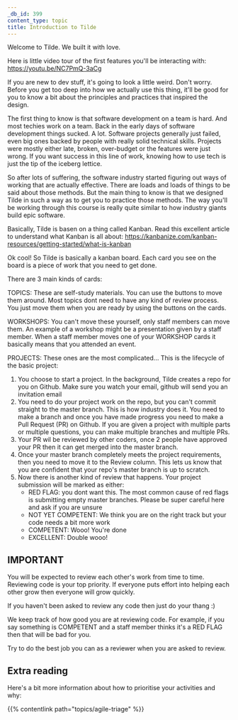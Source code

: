 ```yaml
---
_db_id: 399
content_type: topic
title: Introduction to Tilde
---
```


Welcome to Tilde. We built it with love.

Here is little video tour of the first features you'll be interacting with: https://youtu.be/NC7PmQ-3aCg

If you are new to dev stuff, it's going to look a little weird. Don't worry. Before you get too deep into how we actually use this thing, it'll be good for you to know a bit about the principles and practices that inspired the design.

The first thing to know is that software development on a team is hard. And most techies work on a team. Back in the early days of software development things sucked. A lot. Software projects generally just failed, even big ones backed by people with really solid technical skills. Projects were mostly either late, broken, over-budget or the features were just wrong. If you want success in this line of work, knowing how to use tech is just the tip of the iceberg lettice.

So after lots of suffering, the software industry started figuring out ways of working that are actually effective. There are loads and loads of things to be said about those methods. But the main thing to know is that we designed Tilde in such a way as to get you to practice those methods. The way you'll be working through this course is really quite similar to how industry giants build epic software.

Basically, Tilde is basen on a thing called Kanban. Read this excellent article to understand what Kanban is all about: https://kanbanize.com/kanban-resources/getting-started/what-is-kanban

Ok cool! So Tilde is basically a kanban board. Each card you see on the board is a piece of work that you need to get done.

There are 3 main kinds of cards:

TOPICS: These are self-study materials. You can use the buttons to move them around. Most topics dont need to have any kind of review process. You just move them when you are ready by using the buttons on the cards.

WORKSHOPS: You can't move these yourself, only staff members can move them. An example of a workshop might be a presentation given by a staff member. When a staff member moves one of your WORKSHOP cards it basically means that you attended an event.

PROJECTS: These ones are the most complicated... This is the lifecycle of the basic project:

1. You choose to start a project. In the background, Tilde creates a repo for you on Github. Make sure you watch your email, github will send you an invitation email
2. You need to do your project work on the repo, but you can't commit straight to the master branch. This is how industry does it. You need to make a branch and once you have made progress you need to make a Pull Request (PR) on Github. If you are given a project with multiple parts or multiple questions, you can make multiple branches and multiple PRs.
3. Your PR wil be reviewed by other coders, once 2 people have approved your PR then it can get merged into the master branch.
4. Once your master branch completely meets the project requirements, then you need to move it to the Review column. This lets us know that you are confident that your repo's master branch is up to scratch.
5. Now there is another kind of review that happens. Your project submission will be marked as either:
   - RED FLAG: you dont want this. The most common cause of red flags is submitting empty master branches. Please be super careful here and ask if you are unsure
   - NOT YET COMPETENT: We think you are on the right track but your code needs a bit more work
   - COMPETENT: Wooo! You're done
   - EXCELLENT: Double wooo!

## IMPORTANT

You will be expected to review each other's work from time to time. Reviewing code is your top priority. If everyone puts effort into helping each other grow then everyone will grow quickly.

If you haven't been asked to review any code then just do your thang :)

We keep track of how good you are at reviewing code. For example, if you say something is COMPETENT and a staff member thinks it's a RED FLAG then that will be bad for you.

Try to do the best job you can as a reviewer when you are asked to review.

## Extra reading

Here's a bit more information about how to prioritise your activities and why:

{{% contentlink path="topics/agile-triage" %}}
